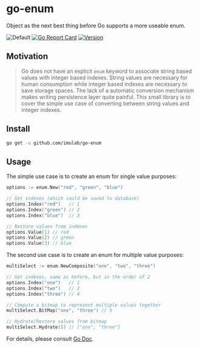 # go-enum
Object as the next best thing before Go supports a more useable enum.

![Default](https://github.com/imulab/go-enum/workflows/Default/badge.svg)
[![Go Report Card](https://goreportcard.com/badge/github.com/imulab/go-enum)](https://goreportcard.com/report/github.com/imulab/go-enum)
[![Version](https://img.shields.io/badge/version-0.1.0-blue)](https://img.shields.io/badge/version-0.1.0-blue)

## Motivation

> Go does not have an explicit `enum` keyword to associate string based values with integer based indexes. String values
> are necessary for human consumption while integer based indexes are necessary to save storage spaces. The lack of a
> automatic conversion mechanism makes writing persistence layer quite painful. This small library is to cover the simple
> use case of converting between string values and integer indexes.

## Install

```bash
go get -u github.com/imulab/go-enum
```

## Usage

The simple use case is to create an enum for single value purposes:

```go
options := enum.New("red", "green", "blue")

// Get indexes (which could be saved to database)
options.Index("red")   // 1
options.Index("green") // 2
options.Index("blue")  // 3

// Restore values from indexes
options.Value(1) // red
options.Value(2) // green
options.Value(3) // blue
```

The second use case is to create an enum for multiple value purposes:

```go
multiSelect := enum.NewComposite("one", "two", "three")

// Get indexes, same as before, but in the order of 2
options.Index("one")   // 1
options.Index("two")   // 2
options.Index("three") // 4

// Compute a bitmap to represent multiple values together
multiSelect.BitMap("one", "three") // 5

// Hydrate/Restore values from bitmap
multiSelect.Hydrate(5) // ["one", "three"]
```

For details, please consult [Go Doc](https://pkg.go.dev/github.com/imulab/go-enum).

